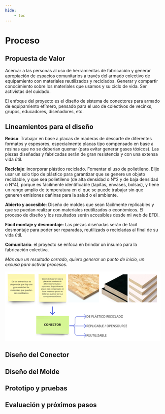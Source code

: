 ```yaml
---
hide:
    - toc
---
```


# Proceso

## Propuesta de Valor

Acercar a las personas al uso de herramientas de fabricación y generar apropiación de espacios comunitarios a través del armado colectivo de equipamiento con materiales reutilizados y reciclados.
Generar y compartir conocimiento sobre los materiales que usamos y su ciclo de vida. 
Ser activistas del cuidado.

El enfoque del proyecto es el diseño de sistema de conectores para armado de equipamiento efímero, pensado para el uso de colectivos de vecinxs, grupos, educadores, diseñadores, etc.


## Lineamientos para el diseño

**Reúso**: Trabajar en base a placas de maderas de descarte de diferentes formatos y espesores, especialmente placas tipo compensado en base a resinas que no se deberían quemar (para evitar generar gases tóxicos). Las piezas diseñadas y fabricadas serán de gran resistencia y con una extensa vida útil.

**Reciclaje**: incorporar plástico reciclado. Fomentar el uso de polietileno. Elijo usar un solo tipo de plástico para garantizar que se genere un objeto reciclable, y que sea polietileno (de alta densidad o N°2 y de baja densidad o N°4), porque es fácilmente identificable (tapitas, envases, bolsas), y tiene un rango amplio de temperatura en el que se puede trabajar sin que generen emisiones dañinas para la salud o el ambiente.

**Abierto y accesible**: Diseño de moldes que sean fácilmente replicables y que se puedan realizar con materiales reutilizados o económicos.
El proceso de diseño y los resultados serán accesibles desde mi web de EFDI.

**Fácil montaje y desmontaje**: Las piezas diseñadas serán de fácil desmontaje para poder ser reparadas, reutilizads o recicladas al final de su vida útil.

**Comunitario**: el proyecto se enfoca en brindar un insumo para la fabricación colectiva.


*Más que un resultado cerrado, quiero generar un punto de inicio, un excusa para activar procesos.*


![](../images/proy/01.png)


## Diseño del Conector



## Diseño del Molde



## Prototipo y pruebas



## Evaluación y próximos pasos